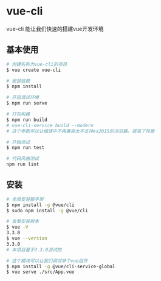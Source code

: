 # vue-cli
vue-cli 能让我们快速的搭建vue开发环境

## 基本使用

``` bash
# 创建名称为vue-cli的项目
$ vue create vue-cli

# 安装依赖
$ npm install

# 开启调试环境
$ npm run serve

# 打包构建
$ npm run build
# vue-cli-service build --modern
# 这个参数可以让编译中不再兼容太不支持es2015的浏览器。提高了性能

# 开始测试
$ npm run test

# 代码风格测试
npm run lint
```


## 安装
``` bash
# 全局安装脚手架
$ npm install -g @vue/cli
$ sudo npm install -g @vue/cli

# 查看安装版本
$ vue -V
3.3.0
$ vue --version
3.3.0
# 本项目基于3.3.0测试的

# 这个模块可以让我们调试单个vue组件
$ npm install -g @vue/cli-service-global
$ vue serve ./src/App.vue
```
